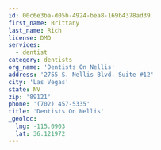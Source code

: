 ```yaml
---
id: 00c6e3ba-d05b-4924-bea8-169b4378ad39
first_name: Brittany
last_name: Rich
license: DMD
services:
  - dentist
category: dentists
org_name: 'Dentists On Nellis'
address: '2755 S. Nellis Blvd. Suite #12'
city: 'Las Vegas'
state: NV
zip: '89121'
phone: '(702) 457-5335'
title: 'Dentists On Nellis'
_geoloc:
  lng: -115.0903
  lat: 36.121972
---
```

